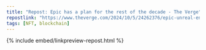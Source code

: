 ```yaml
---
title: "Repost: Epic has a plan for the rest of the decade - The Verge"
repostlink: "https://www.theverge.com/2024/10/5/24262376/epic-unreal-engine-6-fortnite-metaverse-plans"
tags: [NFT, blockchain]
---
```


{% include embed/linkpreview-repost.html %}
